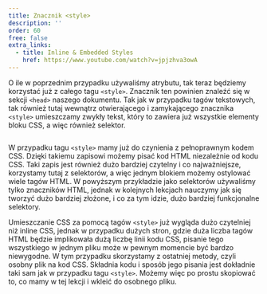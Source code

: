 ```yaml
---
title: Znacznik <style>
description: ''
order: 60
free: false
extra_links:
  - title: Inline & Embedded Styles
    href: https://www.youtube.com/watch?v=jpjzhva3owA
---
```


<script>
	import Codepen from "$lib/components/ui/Codepen.svelte";
</script>

O ile w poprzednim przypadku używaliśmy atrybutu, tak teraz będziemy korzystać już z całego tagu `<style>`. Znacznik ten powinien znaleźć się w sekcji `<head>` naszego dokumentu. Tak jak w przypadku tagów tekstowych, tak również tutaj wewnątrz otwierającego i zamykającego znacznika `<style>` umieszczamy zwykły tekst, który to zawiera już wszystkie elementy bloku CSS, a więc również selektor.

<img alt="" src="/online/statyczna/img/podstawy-css/style.png" />

<Codepen id="KKbxBwy" />

W przypadku tagu `<style>` mamy już do czynienia z pełnoprawnym kodem CSS. Dzięki takiemu zapisowi możemy pisać kod HTML niezależnie od kodu CSS. Taki zapis jest również dużo bardziej czytelny i co najważniejsze, korzystamy tutaj z selektorów, a więc jednym blokiem możemy ostylować wiele tagów HTML. W powyższym przykładzie jako selektorów używaliśmy tylko znaczników HTML, jednak w kolejnych lekcjach nauczymy jak się tworzyć dużo bardziej złożone, i co za tym idzie, dużo bardziej funkcjonalne selektory.

Umieszczanie CSS za pomocą tagów `<style>` już wygląda dużo czytelniej niż inline CSS, jednak w przypadku dużych stron, gdzie duża liczba tagów HTML będzie implikowała dużą liczbę linii kodu CSS, pisanie tego wszystkiego w jednym pliku może w pewnym momencie być bardzo niewygodne. W tym przypadku skorzystamy z ostatniej metody, czyli osobny plik na kod CSS. Składnia kodu i sposób jego pisania jest dokładnie taki sam jak w przypadku tagu `<style>`. Możemy więc po prostu skopiować to, co mamy w tej lekcji i wkleić do osobnego pliku.

